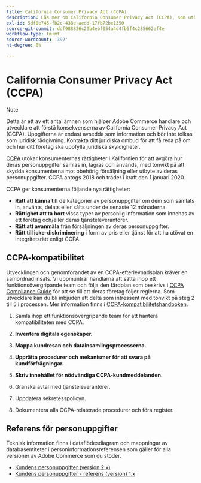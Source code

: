 ```yaml
---
title: California Consumer Privacy Act (CCPA)
description: Läs mer om California Consumer Privacy Act (CCPA), som utökar konsumenternas rättigheter i Kalifornien att avgöra hur deras personuppgifter samlas in, lagras och används.
exl-id: 5df0e745-fb2c-438e-aedd-17fb72be1350
source-git-commit: ddf988826c29b4ebf054a4d4fb5f4c285662ef4e
workflow-type: tm+mt
source-wordcount: '392'
ht-degree: 0%

---
```


# California Consumer Privacy Act (CCPA)

>[!NOTE]
>
>Detta är ett av ett antal ämnen som hjälper Adobe Commerce handlare och utvecklare att förstå konsekvenserna av California Consumer Privacy Act (CCPA). Uppgifterna är endast avsedda som information och bör inte tolkas som juridisk rådgivning. Kontakta ditt juridiska ombud för att få reda på om och hur ditt företag ska uppfylla juridiska skyldigheter.

[CCPA](https://oag.ca.gov/privacy/ccpa) utökar konsumenternas rättigheter i Kalifornien för att avgöra hur deras personuppgifter samlas in, lagras och används, med tonvikt på att skydda konsumenterna mot obehörig försäljning eller utbyte av deras personuppgifter. CCPA antogs 2018 och träder i kraft den 1 januari 2020.

CCPA ger konsumenterna följande nya rättigheter:

- **Rätt att känna till** de kategorier av personuppgifter om dem som samlats in, använts, delats eller sålts under de senaste 12 månaderna.
- **Rättighet att ta bort** vissa typer av personlig information som innehas av ett företag och/eller deras tjänsteleverantörer.
- **Rätt att avanmäla** från försäljningen av deras personuppgifter.
- **Rätt till icke-diskriminering** i form av pris eller tjänst för att ha utövat en integritetsrätt enligt CCPA.

## CCPA-kompatibilitet

Utvecklingen och genomförandet av en CCPA-efterlevnadsplan kräver en samordnad insats. Vi uppmuntrar handlarna att sätta ihop ett funktionsövergripande team och följa den färdplan som beskrivs i [CCPA Compliance Guide](https://experienceleague.adobe.com/docs/commerce-admin/start/compliance/privacy/compliance-ccpa.html?lang=sv-SE) för att se till att deras företag följer reglerna. Som utvecklare kan du bli inbjuden att delta som intressent med tonvikt på steg 2 till 5 i processen. Mer information finns i [CCPA-kompatibilitetshandboken](https://experienceleague.adobe.com/docs/commerce-admin/start/compliance/privacy/compliance-ccpa.html?lang=sv-SE).

1. Samla ihop ett funktionsövergripande team för att hantera kompatibiliteten med CCPA.

1. **Inventera digitala egenskaper.**

1. **Mappa kundresan och datainsamlingsprocesserna.**

1. **Upprätta procedurer och mekanismer för att svara på kundförfrågningar.**

1. **Skriv innehållet för nödvändiga CCPA-kundmeddelanden.**

1. Granska avtal med tjänsteleverantörer.

1. Uppdatera sekretesspolicyn.

1. Dokumentera alla CCPA-relaterade procedurer och föra register.

## Referens för personuppgifter

Teknisk information finns i dataflödesdiagram och mappningar av databasentiteter i personinformationsreferensen som gäller för alla versioner av Adobe Commerce som du stöder.

- [Kundens personuppgifter (version 2.x)](data-m2.md)
- [Kundens personuppgifter - referens (version) 1.x](data-m1.md)
